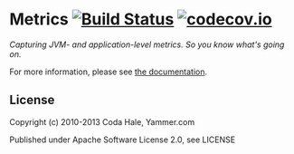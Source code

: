 Metrics [![Build Status](https://secure.travis-ci.org/dropwizard/metrics.png)](http://travis-ci.org/dropwizard/metrics) [![codecov.io](https://codecov.io/github/dropwizard/metrics/coverage.svg?branch=master)](https://codecov.io/github/dropwizard/metrics?branch=master)
=======

*Capturing JVM- and application-level metrics. So you know what's going on.*

For more information, please see [the documentation](http://dropwizard.github.io/metrics/).


License
-------

Copyright (c) 2010-2013 Coda Hale, Yammer.com

Published under Apache Software License 2.0, see LICENSE
